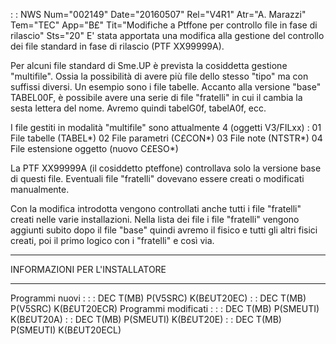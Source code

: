  :  : NWS Num="002149" Date="20160507" Rel="V4R1" Atr="A. Marazzi" Tem="TEC" App="B£" Tit="Modifiche a Ptffone per controllo file in fase di rilascio" Sts="20"
E' stata apportata una modifica alla gestione del controllo dei file standard in fase di rilascio (PTF XX99999A).

Per alcuni file standard di Sme.UP è prevista la cosiddetta gestione "multifile". Ossia la possibilità di avere più file dello stesso "tipo" ma con suffissi diversi.
Un esempio sono i file tabelle. Accanto alla versione "base" TABEL00F, è possibile avere una serie
di file "fratelli" in cui il cambia la sesta lettera del nome. Avremo quindi tabelG0f, tabelA0f, ecc.

I file gestiti in modalità "multifile" sono attualmente 4 (oggetti V3/FILxx) : 
01  File tabelle (TABEL*)
02  File parametri (C£CON*)
03  File note (NTSTR*)
04  File estensione oggetto (nuovo C£ESO*)

La PTF XX99999A (il cosiddetto pteffone) controllava solo la versione base di questi file.
Eventuali file "fratelli" dovevano essere creati o modificati manualmente.

Con la modifica introdotta vengono controllati anche tutti i file "fratelli" creati nelle varie installazioni.
Nella lista dei file i file "fratelli" vengono aggiunti subito dopo il file "base" quindi avremo il fisico e tutti gli altri fisici creati, poi il primo logico con i "fratelli" e così via.

************************************
INFORMAZIONI PER L'INSTALLATORE
************************************

Programmi nuovi : 
 :  : DEC T(MB) P(V5SRC) K(B£UT20EC)
 :  : DEC T(MB) P(V5SRC) K(B£UT20ECR)
Programmi modificati : 
 :  : DEC T(MB) P(SMEUTI) K(B£UT20A)
 :  : DEC T(MB) P(SMEUTI) K(B£UT20E)
 :  : DEC T(MB) P(SMEUTI) K(B£UT20ECL)
